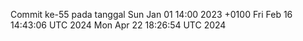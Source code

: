 Commit ke-55 pada tanggal Sun Jan 01 14:00 2023 +0100
Fri Feb 16 14:43:06 UTC 2024
Mon Apr 22 18:26:54 UTC 2024
